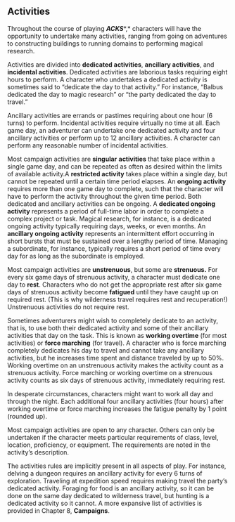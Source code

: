 ## Activities

Throughout the course of playing ***ACKS****,* characters will have the opportunity to undertake many activities, ranging from going on adventures to constructing buildings to running domains to performing magical research.

Activities are divided into **dedicated activities**, **ancillary activities**, and **incidental activities**. Dedicated activities are laborious tasks requiring eight hours to perform. A character who undertakes a dedicated activity is sometimes said to “dedicate the day to that activity.” For instance, “Balbus dedicated the day to magic research” or “the party dedicated the day to travel.”

Ancillary activities are errands or pastimes requiring about one hour (6 turns) to perform. Incidental activities require virtually no time at all. Each game day, an adventurer can undertake one dedicated activity and four ancillary activities or perform up to 12 ancillary activities. A character can perform any reasonable number of incidental activities.

Most campaign activities are **singular** **activities** that take place within a single game day, and can be repeated as often as desired within the limits of available activity.A **restricted activity** takes place within a single day, but cannot be repeated until a certain time period elapses. An **ongoing activity** requires more than one game day to complete, such that the character will have to perform the activity throughout the given time period. Both dedicated and ancillary activities can be ongoing. A **dedicated ongoing activity** represents a period of full-time labor in order to complete a complex project or task. Magical research, for instance, is a dedicated ongoing activity typically requiring days, weeks, or even months. An **ancillary ongoing activity** represents an intermittent effort occurring in short bursts that must be sustained over a lengthy period of time. Managing a subordinate, for instance, typically requires a short period of time every day for as long as the subordinate is employed.

Most campaign activities are **unstrenuous**, but some are **strenuous.** For every six game days of strenuous activity, a character must dedicate one day to **rest**. Characters who do not get the appropriate rest after six game days of strenuous activity become **fatigued** until they have caught up on required rest. (This is why wilderness travel requires rest and recuperation!) Unstrenuous activities do not require rest.

Sometimes adventurers might wish to completely dedicate to an activity, that is, to use both their dedicated activity and some of their ancillary activities that day on the task. This is known as **working overtime** (for most activities) or **force marching** (for travel). A character who is force marching completely dedicates his day to travel and cannot take any ancillary activities, but he increases time spent and distance traveled by up to 50%. Working overtime on an unstrenuous activity makes the activity count as a strenuous activity. Force marching or working overtime on a strenuous activity counts as six days of strenuous activity, immediately requiring rest.

In desperate circumstances, characters might want to work all day and through the night. Each additional four ancillary activities (four hours) after working overtime or force marching increases the fatigue penalty by 1 point (rounded up).

Most campaign activities are open to any character. Others can only be undertaken if the character meets particular requirements of class, level, location, proficiency, or equipment. The requirements are noted in the activity’s description.

The activities rules are implicitly present in all aspects of play. For instance, delving a dungeon requires an ancillary activity for every 6 turns of exploration. Traveling at expedition speed requires making travel the party’s dedicated activity. Foraging for food is an ancillary activity, so it can be done on the same day dedicated to wilderness travel, but hunting is a dedicated activity so it cannot. A more expansive list of activities is provided in Chapter 8, **Campaigns**.
